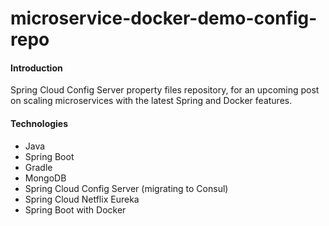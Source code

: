 # microservice-docker-demo-config-repo

#### Introduction
Spring Cloud Config Server property files repository, for an upcoming post on scaling microservices with the latest Spring and Docker features.

#### Technologies
* Java
* Spring Boot
* Gradle
* MongoDB
* Spring Cloud Config Server (migrating to Consul)
* Spring Cloud Netflix Eureka
* Spring Boot with Docker
